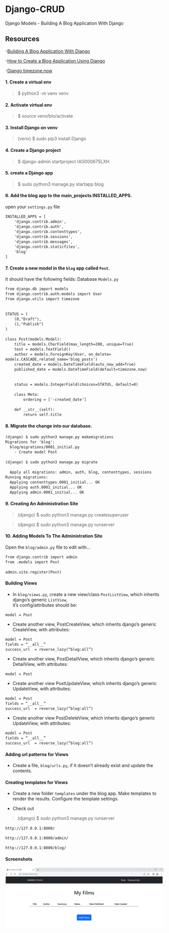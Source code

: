 # Django-CRUD

Django Models - Building A Blog Application With Django 

## Resources

-[Building A Blog Application With Django](https://djangocentral.com/building-a-blog-application-with-django/)

-[How to Create a Blog Application Using Django](https://pythonsansar.com/how-create-blog-application-using-django/)

-[Django timezone.now](https://stackoverflow.com/questions/10783864/django-1-4-timezone-now-vs-datetime-datetime-now)

#### 1. Create a virtual env 

> $ python3 -m venv venv

#### 2. Activate virtual env

> $ source venv/bin/activate


#### 3. Install Django on venv

> (venv) $ sudo pip3 install Django

#### 4. Create a Django project

> $ django-admin startproject I4G000675LXH

#### 5. create a Django app

> $ sudo python3 manage.py startapp blog

#### 6. Add the blog app to the main_projects INSTALLED_APPS. 
open your `settings.py` file
```
INSTALLED_APPS = [
    'django.contrib.admin',
    'django.contrib.auth',
    'django.contrib.contenttypes',
    'django.contrib.sessions',
    'django.contrib.messages',
    'django.contrib.staticfiles',
    'blog'
]
```

#### 7. Create a new model in the `blog` app called `Post`. 
It should have the following fields:
Database `Models.py`
```
from django.db import models
from django.contrib.auth.models import User
from django.utils import timezone


STATUS = (
    (0,"Draft"),
    (1,"Publish")
)

class Post(models.Model):
    title = models.CharField(max_length=200, unique=True)
    text = models.TextField()
    author = models.ForeignKey(User, on_delete= models.CASCADE,related_name='blog_posts')
    created_date = models.DateTimeField(auto_now_add=True)
    published_date = models.DateTimeField(default=timezone.now)
    
 
    status = models.IntegerField(choices=STATUS, default=0)

    class Meta:
        ordering = ['-created_date']

    def __str__(self):
        return self.title
```

#### 8. Migrate the change into our database.

```
(django) $ sudo python3 manage.py makemigrations
Migrations for 'blog':
  blog/migrations/0001_initial.py
    - Create model Post

(django) $ sudo python3 manage.py migrate

  Apply all migrations: admin, auth, blog, contenttypes, sessions
Running migrations:
  Applying contenttypes.0001_initial... OK
  Applying auth.0001_initial... OK
  Applying admin.0001_initial... OK
```

#### 9. Creating An Administration Site

> (django) $ sudo python3 manage.py createsuperuser

> (django) $ sudo python3 manage.py runserver

#### 10. Adding Models To The Administration Site

Open the `blog/admin.py` file to edit with...

```
from django.contrib import admin
from .models import Post

admin.site.register(Post)
```

#### Building Views 
- In `blog/views.py`,  create a new view/class `PostListView`, which inherits django’s generic `ListView`,  
it’s config/attributes should be:

```
model = Post
```

- Create another view, PostCreateView, which inherits django’s generic CreateView, with attributes:

```
model = Post
fields = “__all__”
success_url  = reverse_lazy(“blog:all”)
```
 
- Create another view, PostDetailView, which inherits django’s generic DetailView, with attributes:

```
model = Post
```
 
- Create another view PostUpdateView, which inherits django’s generic UpdateView, with attributes:

```
model = Post
fields = “__all__”
success_url  = reverse_lazy(“blog:all”)
```
 
- Create another view PostDeleteView, which inherits django’s generic UpdateView, with attributes:

```
model = Post
fields = “__all__”
success_url  = reverse_lazy(“blog:all”)
```

#### Adding url patterns for Views

- Create a file, `blog/urls.py`, if it doesn’t already exist and update the contents.

#### Creating templates for Views

- Create a new folder `templates` under the blog app.  Make templates to render the results. Configure the template settings.

- Check out 

> (django) $ sudo python3 manage.py runserver

`http://127.0.0.1:8000/`

`http://127.0.0.1:8000/admin/`

`http://127.0.0.1:8000/blog/`

#### Screenshots

![](screenshot.JPG)
